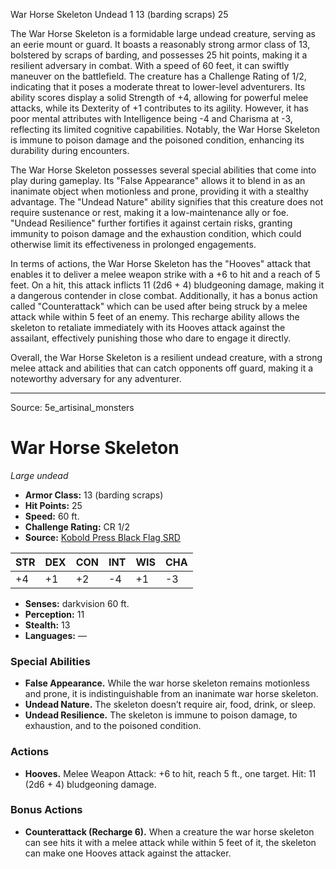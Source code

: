 <MonsterName/>War Horse Skeleton</MonsterName>
<CreatureType/>Undead</CreatureType>
<CR/>1</CR>
<AC/>13 (barding scraps)</AC>
<HP/>25</HP>
<summary>The War Horse Skeleton is a formidable large undead creature, serving as an eerie mount or guard. It boasts a reasonably strong armor class of 13, bolstered by scraps of barding, and possesses 25 hit points, making it a resilient adversary in combat. With a speed of 60 feet, it can swiftly maneuver on the battlefield. The creature has a Challenge Rating of 1/2, indicating that it poses a moderate threat to lower-level adventurers. Its ability scores display a solid Strength of +4, allowing for powerful melee attacks, while its Dexterity of +1 contributes to its agility. However, it has poor mental attributes with Intelligence being -4 and Charisma at -3, reflecting its limited cognitive capabilities. Notably, the War Horse Skeleton is immune to poison damage and the poisoned condition, enhancing its durability during encounters.</summary>

<detail>

The War Horse Skeleton possesses several special abilities that come into play during gameplay. Its "False Appearance" allows it to blend in as an inanimate object when motionless and prone, providing it with a stealthy advantage. The "Undead Nature" ability signifies that this creature does not require sustenance or rest, making it a low-maintenance ally or foe. "Undead Resilience" further fortifies it against certain risks, granting immunity to poison damage and the exhaustion condition, which could otherwise limit its effectiveness in prolonged engagements.

In terms of actions, the War Horse Skeleton has the "Hooves" attack that enables it to deliver a melee weapon strike with a +6 to hit and a reach of 5 feet. On a hit, this attack inflicts 11 (2d6 + 4) bludgeoning damage, making it a dangerous contender in close combat. Additionally, it has a bonus action called "Counterattack" which can be used after being struck by a melee attack while within 5 feet of an enemy. This recharge ability allows the skeleton to retaliate immediately with its Hooves attack against the assailant, effectively punishing those who dare to engage it directly. 

Overall, the War Horse Skeleton is a resilient undead creature, with a strong melee attack and abilities that can catch opponents off guard, making it a noteworthy adversary for any adventurer.</detail>



---

Source: 5e_artisinal_monsters

# War Horse Skeleton

*Large undead*

- **Armor Class:** 13 (barding scraps)
- **Hit Points:** 25
- **Speed:** 60 ft.
- **Challenge Rating:** CR 1/2
- **Source:** [Kobold Press Black Flag SRD](https://koboldpress.com/black-flag-roleplaying/)

| STR | DEX | CON | INT | WIS | CHA |
| --- | --- | --- | --- | --- | --- |
| +4 | +1 | +2 | -4 | +1 | -3 |

- **Senses:** darkvision 60 ft.
- **Perception:** 11
- **Stealth:** 13
- **Languages:** —

### Special Abilities

- **False Appearance.** While the war horse skeleton remains motionless and prone, it is indistinguishable from an inanimate war horse skeleton.
- **Undead Nature.** The skeleton doesn’t require air, food, drink, or sleep.
- **Undead Resilience.** The skeleton is immune to poison damage, to exhaustion, and to the poisoned condition.

### Actions

- **Hooves.** Melee Weapon Attack: +6 to hit, reach 5 ft., one target. Hit: 11 (2d6 + 4) bludgeoning damage.

### Bonus Actions

- **Counterattack (Recharge 6).** When a creature the war horse skeleton can see hits it with a melee attack while within 5 feet of it, the skeleton can make one Hooves attack against the attacker.



